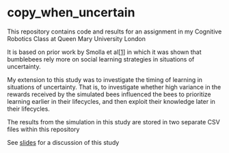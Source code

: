 # copy_when_uncertain

This repository contains code and results for an assignment in my Cognitive Robotics Class at Queen Mary University London

It is based on prior work by Smolla et al[[1](https://royalsocietypublishing.org/doi/10.1098/rsbl.2016.0188)] in which it was shown that bumblebees rely more on social learning strategies
in situations of uncertainty.

My extension to this study was to investigate the timing of learning in situations of uncertainty. That is, to investigate whether high variance in the rewards
received by the simulated bees influenced the bees to prioritize learning earlier in their lifecycles, and then exploit their knowledge later in their lifecycles.


The results from the simulation in this study are stored in two separate CSV files within this repository


See [slides](https://docs.google.com/presentation/d/1IzypXFiXlYi0hTbnRFWxtDQXTRnuqRnVdzDzFoxHBl4/edit#slide=id.p) for a discussion of this study

